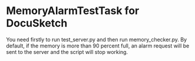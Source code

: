 # MemoryAlarmTestTask for DocuSketch
You need firstly to run test_server.py and then run memory_checker.py.
By default, if the memory is more than 90 percent full, an alarm request will be sent to the server and the script will stop working.
